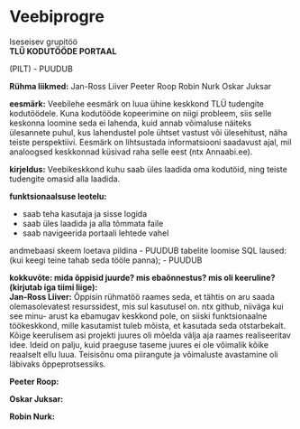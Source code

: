 
# Veebiprogre
Iseseisev grupitöö <br>
<b>TLÜ KODUTÖÖDE PORTAAL</b>

(PILT)  - PUUDUB

<b>Rühma liikmed:</b>
Jan-Ross Liiver
Peeter Roop
Robin Nurk
Oskar Juksar

<b>eesmärk:</b>
Veebilehe eesmärk on luua ühine keskkond TLÜ tudengite kodutöödele.
Kuna kodutööde kopeerimine on niigi probleem, siis selle keskonna loomine seda ei lahenda, kuid annab võimaluse näiteks ülesannete puhul,
kus lahendustel pole ühtset vastust või ülesehitust, näha teiste perspektiivi. Eesmärk on lihtsustada informatsiooni saadavust ajal,
mil analoogsed keskkonnad küsivad raha selle eest (ntx Annaabi.ee).

<b>kirjeldus:</b>
Veebikeskkond kuhu saab üles laadida oma kodutöid, ning teiste tudengite omasid alla laadida.

<b>funktsionaalsuse leotelu:</b>
<ul>
<li>saab teha kasutaja ja sisse logida</li>
<li>saab üles laadida ja alla tõmmata faile</li>
<li>saab navigeerida portaali lehtede vahel</li>
</ul>

andmebaasi skeem loetava pildina - PUUDUB
tabelite loomise SQL laused: (kui keegi teine tahab seda tööle panna); - PUUDUB


<b>kokkuvõte: mida õppisid juurde? mis ebaõnnestus? mis oli keeruline? (kirjutab iga tiimi liige):</b>
<br>
<b>Jan-Ross Liiver:</b> 
Õppisin rühmatöö raames seda, et tähtis on aru saada olemasolevatest resurssidest, mis sul kasutusel on. ntx github, niiväga kui see minu-
arust ka ebamugav keskkond pole, on siiski funktsionaalne töökeskkond, mille kasutamist tuleb mõista, et kasutada seda otstarbekalt.
Kõige keerulisem asi projekti juures oli mõelda välja aja raames realiseeritav idee. Ideid on palju, kuid praeguse taseme juures ei ole võimalik
kõike reaalselt ellu luua. Teisisõnu oma piirangute ja võimaluste avastamine oli läbivaks õppeprotsessiks.

<b>Peeter Roop:</b>

<b>Oskar Juksar:</b>

<b>Robin Nurk:</b>

